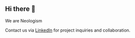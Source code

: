 ## Hi there 👋

We are Neologism

Contact us via [LinkedIn](https://www.linkedin.com/company/neologism-limited) for project inquiries and collaboration.
